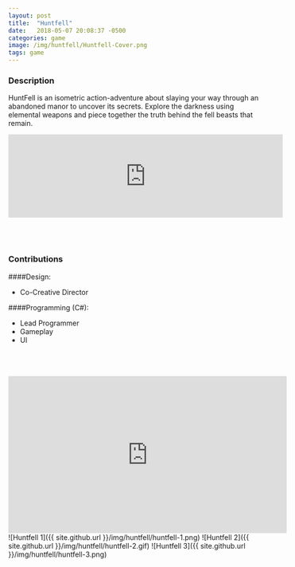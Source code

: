 ```yaml
---
layout: post
title:  "Huntfell"
date:   2018-05-07 20:08:37 -0500
categories: game
image: /img/huntfell/Huntfell-Cover.png
tags: game
---
```

### Description
HuntFell is an isometric action-adventure about slaying your way through an abandoned manor to uncover its secrets. Explore the darkness using elemental weapons and piece together the truth behind the fell beasts that remain.

<iframe src="https://itch.io/embed/239789" height="167" width="552" frameborder="0"></iframe>
<div style = "height:50px"></div>

### Contributions

####Design:
* Co-Creative Director

####Programming (C#):
* Lead Programmer
* Gameplay
* UI

<div style = "height:50px"></div>

<iframe width="560" height="315" src="https://www.youtube.com/embed/W-Keh3Kz3RU" frameborder="0" allow="accelerometer; autoplay; encrypted-media; gyroscope; picture-in-picture" allowfullscreen></iframe>
![Huntfell 1]({{ site.github.url }}/img/huntfell/huntfell-1.png)
![Huntfell 2]({{ site.github.url }}/img/huntfell/huntfell-2.gif)
![Huntfell 3]({{ site.github.url }}/img/huntfell/huntfell-3.png)
